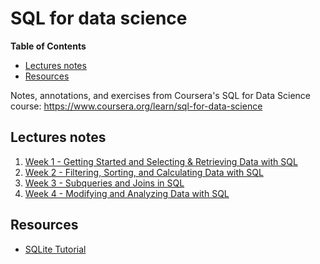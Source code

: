 # SQL for data science

<!-- START doctoc generated TOC please keep comment here to allow auto update -->
<!-- DON'T EDIT THIS SECTION, INSTEAD RE-RUN doctoc TO UPDATE -->
**Table of Contents**

- [Lectures notes](#lectures-notes)
- [Resources](#resources)

<!-- END doctoc generated TOC please keep comment here to allow auto update -->

Notes, annotations, and exercises from Coursera's SQL for Data Science course: https://www.coursera.org/learn/sql-for-data-science

## Lectures notes

1. [Week 1 - Getting Started and Selecting & Retrieving Data with SQL](./week-1)
2. [Week 2 - Filtering, Sorting, and Calculating Data with SQL](./week-2)
3. [Week 3 - Subqueries and Joins in SQL](./week-3)
4. [Week 4 - Modifying and Analyzing Data with SQL](./week-4)

## Resources

- [SQLite Tutorial](http://www.sqlitetutorial.net/)
